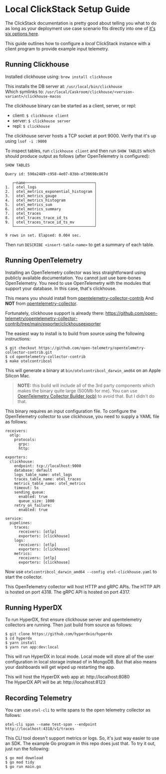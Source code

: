 Local ClickStack Setup Guide
==================

The ClickStack documentation is pretty good about telling you what to do as long as your deployment use case scenario fits directly into one of [it's six options here](https://clickhouse.com/docs/use-cases/observability/clickstack/deployment).

This guide outlines how to configure a *local* ClickStack instance with a client program to provide example input telemetry.

Running Clickhouse
------------------

Installed clickhouse using:
`brew install clickhouse`

This installs the DB server at: `/usr/local/bin/clickhouse`<br/>
Which symlinks to: `/usr/local/Caskroom/clickhouse/<version-variant>/clickhouse-macos`

The clickhouse binary can be started as a client, server, or repl:
- client: `$ clickhouse client`
- server: `$ clickhouse server`
- repl: `$ clickhouse`

The clickhouse server hosts a TCP socket at port 9000. Verify that it's up using `lsof -i :9000`

To inspect tables, run `clickhouse client` and then run `SHOW TABLES` which should produce output as follows (after OpenTelemetry is configured):
```
SHOW TABLES

Query id: 590a2489-c958-4e07-83bb-e730698c867d

   ┌─name───────────────────────────────┐
1. │ otel_logs                          │
2. │ otel_metrics_exponential_histogram │
3. │ otel_metrics_gauge                 │
4. │ otel_metrics_histogram             │
5. │ otel_metrics_sum                   │
6. │ otel_metrics_summary               │
7. │ otel_traces                        │
8. │ otel_traces_trace_id_ts            │
9. │ otel_traces_trace_id_ts_mv         │
   └────────────────────────────────────┘

9 rows in set. Elapsed: 0.004 sec.
```

Then run `DESCRIBE <insert-table-name>` to get a summary of each table.



Running OpenTelemetry
------------------

Installing an OpenTelemetry collector was less straightforward using publicly available documentation. You cannot just use bare-bones OpenTelemetry. You need to use OpenTelemetry with the modules that support your database. In this case, that's clickhouse.

This means you should install from [opentelemetry-collector-contrib](https://github.com/open-telemetry/opentelemetry-collector-contrib)
And **NOT** from [opentelemetry-collector](https://github.com/open-telemetry/opentelemetry-collector/).

Fortunately, clickhouse support is already there: https://github.com/open-telemetry/opentelemetry-collector-contrib/tree/main/exporter/clickhouseexporter

The easiest way to install is to build from source using the following instructions: 
```
$ git checkout https://github.com/open-telemetry/opentelemetry-collector-contrib.git
$ cd opentelemetry-collector-contrib
$ make otelcontribcol
```

This will generate a binary at `bin/otelcontribcol_darwin_amd64` on an Apple Silicon Mac. 

> 
> **NOTE:** this build will include all of the 3rd party components which makes the binary quite large (500Mb for me). You can use [OpenTelemetry Collector Builder (ocb)](https://github.com/open-telemetry/opentelemetry-collector/tree/main/cmd/builder) to avoid that. But I didn't do that.
> 

This binary requires an input configuration file. To configure the OpenTelemetry collector to use clickhouse, you need to supply a YAML file as follows:
```
receivers:
  otlp:
    protocols:
      grpc:
      http:

exporters:
  clickhouse:
    endpoint: tcp://localhost:9000
    database: default
    logs_table_name: otel_logs
    traces_table_name: otel_traces
    metrics_table_name: otel_metrics
    timeout: 5s
    sending_queue:
      enabled: true
      queue_size: 1000
    retry_on_failure:
      enabled: true

service:
  pipelines:
    traces:
      receivers: [otlp]
      exporters: [clickhouse]
    logs:
      receivers: [otlp]
      exporters: [clickhouse]
    metrics:
      receivers: [otlp]
      exporters: [clickhouse]
```

Now use `otelcontribcol_darwin_amd64 --config otel-clickhouse.yaml` to start the collector. 

This OpenTelemetry collector will host HTTP and gRPC APIs. The HTTP API is hosted on port 4318. The gRPC API is hosted on port 4317.


Running HyperDX
------------------

To run HyperDX, first ensure clickhouse server and opentelemetry collectors are running. Then just build from source as follows:
```
$ git clone https://github.com/hyperdxio/hyperdx
$ cd hyperdx
$ yarn install
$ yarn run app:dev:local
```

This will run HyperDX in local mode. Local mode will store all of the user configuration in local storage instead of in MongoDB. But that also means your dashboards will get wiped up restarting the app.

This will host the HyperDX web app at: http://localhost:8080 <br/>
The HyperDX API will be at: http://localhost:8123


Recording Telemetry
------------------
You can use `otel-cli` to write spans to the open telemetry collector as follows:
```
otel-cli span --name test-span --endpoint http://localhost:4318/v1/traces
```

This CLI tool doesn't support metrics or logs. So, it's just way easier to use an SDK. The example Go program in this repo does just that. To try it out, just run the following:
```
$ go mod download
$ go mod tidy
$ go run main.go
```

